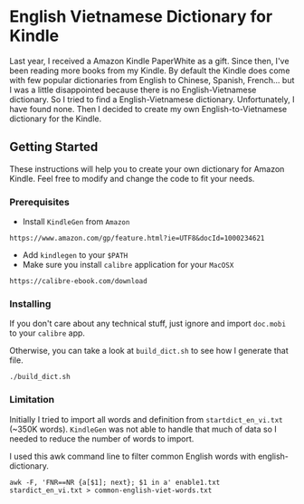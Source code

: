 # English Vietnamese Dictionary for Kindle #

Last year, I received a Amazon Kindle PaperWhite as a gift. Since then, I've been reading more books from my Kindle. 
By default the Kindle does come with few popular dictionaries from English to Chinese, Spanish, French... 
but I was a little disappointed because there is no English-Vietnamese dictionary. So I tried to find a English-Vietnamese
dictionary. Unfortunately, I have found none. Then I decided to create my own English-to-Vietnamese dictionary for the Kindle.

## Getting Started

These instructions will help you to create your own dictionary for Amazon Kindle. Feel free to modify 
and change the code to fit your needs.

### Prerequisites
  
- Install ```KindleGen``` from `Amazon`
```
https://www.amazon.com/gp/feature.html?ie=UTF8&docId=1000234621
```

- Add `kindlegen` to your `$PATH`
- Make sure you install `calibre` application for your `MacOSX` 
```
https://calibre-ebook.com/download
``` 

### Installing
If you don't care about any technical stuff, just ignore and import `doc.mobi` to your `calibre` app.


Otherwise, you can take a look at `build_dict.sh` to see how I generate that file. 

```
./build_dict.sh 

```

### Limitation

Initially I tried to import all words and definition from `startdict_en_vi.txt` (~350K words).
`KindleGen` was not able to handle that much of data so I needed to reduce the number of words to import. 

I used this awk command line to filter common English words with english-dictionary. 
```
awk -F, 'FNR==NR {a[$1]; next}; $1 in a' enable1.txt stardict_en_vi.txt > common-english-viet-words.txt

```




